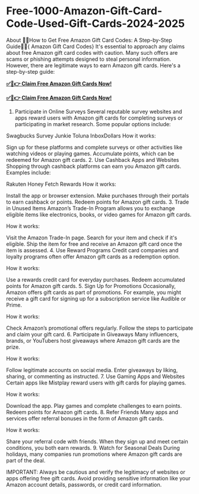 # Free-1000-Amazon-Gift-Card-Code-Used-Gift-Cards-2024-2025

About 🔹🔹How to Get Free Amazon Gift Card Codes: A Step-by-Step Guide🔹🔹{ Amazon Gift Card Codes}
It's essential to approach any claims about free Amazon gift card codes with caution. Many such offers are scams or phishing attempts designed to steal personal information. However, there are legitimate ways to earn Amazon gift cards. Here's a step-by-step guide:

**[✅🔴👉 Claim Free Amazon Gift Cards Now!](https://service.greenfogs.com/amazon-2024/)**

**[✅🔴👉 Claim Free Amazon Gift Cards Now!](https://service.greenfogs.com/amazon-2024/)**

1. Participate in Online Surveys
Several reputable survey websites and apps reward users with Amazon gift cards for completing surveys or participating in market research. Some popular options include:

Swagbucks
Survey Junkie
Toluna
InboxDollars
How it works:

Sign up for these platforms and complete surveys or other activities like watching videos or playing games.
Accumulate points, which can be redeemed for Amazon gift cards.
2. Use Cashback Apps and Websites
Shopping through cashback platforms can earn you Amazon gift cards. Examples include:

Rakuten
Honey
Fetch Rewards
How it works:

Install the app or browser extension.
Make purchases through their portals to earn cashback or points.
Redeem points for Amazon gift cards.
3. Trade in Unused Items
Amazon’s Trade-In Program allows you to exchange eligible items like electronics, books, or video games for Amazon gift cards.

How it works:

Visit the Amazon Trade-In page.
Search for your item and check if it's eligible.
Ship the item for free and receive an Amazon gift card once the item is assessed.
4. Use Reward Programs
Credit card companies and loyalty programs often offer Amazon gift cards as a redemption option.

How it works:

Use a rewards credit card for everyday purchases.
Redeem accumulated points for Amazon gift cards.
5. Sign Up for Promotions
Occasionally, Amazon offers gift cards as part of promotions. For example, you might receive a gift card for signing up for a subscription service like Audible or Prime.

How it works:

Check Amazon’s promotional offers regularly.
Follow the steps to participate and claim your gift card.
6. Participate in Giveaways
Many influencers, brands, or YouTubers host giveaways where Amazon gift cards are the prize.

How it works:

Follow legitimate accounts on social media.
Enter giveaways by liking, sharing, or commenting as instructed.
7. Use Gaming Apps and Websites
Certain apps like Mistplay reward users with gift cards for playing games.

How it works:

Download the app.
Play games and complete challenges to earn points.
Redeem points for Amazon gift cards.
8. Refer Friends
Many apps and services offer referral bonuses in the form of Amazon gift cards.

How it works:

Share your referral code with friends.
When they sign up and meet certain conditions, you both earn rewards.
9. Watch for Seasonal Deals
During holidays, many companies run promotions where Amazon gift cards are part of the deal.

IMPORTANT: Always be cautious and verify the legitimacy of websites or apps offering free gift cards. Avoid providing sensitive information like your Amazon account details, passwords, or credit card information.

